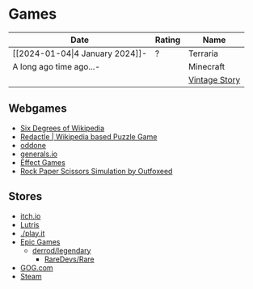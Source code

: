 # Games

| Date                            | Rating | Name                                         |
| ------------------------------- | ------ | -------------------------------------------- |
| [[2024-01-04\|4 January 2024]]- | ?      | Terraria                                     |
| A long ago time ago...-         |        | Minecraft                                    |
|                                 |        | [Vintage Story](https://www.vintagestory.at) |

## Webgames

- [Six Degrees of Wikipedia](https://www.sixdegreesofwikipedia.com)
- [Redactle | Wikipedia based Puzzle Game](https://redactle.net)
- [oddone](https://havarnov.github.io/oddoneout/)
- [generals.io](https://generals.io)
- [Effect Games](https://www.effectgames.com)
- [Rock Paper Scissors Simulation by Outfoxeed](https://outfoxeed.itch.io/rock-paper-scissors-simulation)

## Stores

- [itch.io](https://itch.io)
- [Lutris](https://lutris.net)
- [./play.it](https://dotslashplay.it)
- [Epic Games](https://epicgames.com)
  - [derrod/legendary](https://github.com/derrod/legendary)
    - [RareDevs/Rare](https://github.com/RareDevs/Rare)
- [GOG.com](https://www.gog.com)
- [Steam](https://steampowered.com/)
